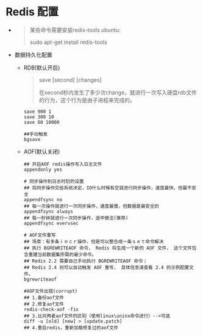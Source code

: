 # Redis 配置



* > 某些命令需要安装redis-tools
  > ubuntu:
  >
  > sudo apt-get install redis-tools

* 数据持久化配置
  * RDB\(默认开启\)
    > save \[second\] \[changes\]
    >
    > 在second秒内发生了多少次change，就进行一次写入硬盘rdb文件的行为，这个行为是由子进程来完成的。

    ```
    save 900 1
    save 300 10
    save 60 10000

    ##手动触发
    bgsave
    ```
  * AOF\(默认关闭\)
    ```
    ## 开启AOF redis操作写入日志文件
    appendonly yes

    # 同步操作到日志时刻的设置
    ## 将同步操作交给系统决定，IO什么时候有空就进行同步操作，速度最快，但最不安全
    appendfsync no
    ## 每一次操作就进行一次同步操作，速度最慢，但数据是最安全的
    appendfsync always
    ## 每一秒钟就进行一次同步操作，适中做法(推荐)
    appendfsync evervsec

    # AOF文件重写
    ## 场景：有多条ｉｎｃｒ操作，但是可以整合成一条ｓｅｔ命令解决
    ## 执行 BGREWRITEAOF 命令， Redis 将生成一个新的 AOF 文件， 这个文件包含重建当前数据集所需的最少命令。
    ## Redis 2.2 需要自己手动执行 BGREWRITEAOF 命令；
    ## Redis 2.4 则可以自动触发 AOF 重写， 具体信息请查看 2.4 的示例配置文件。
    bgrewriteaof

    #AOF文件出错(corrupt)
    ## 1.备份aof文件
    ## 2.修复aof文件
    redis-check-aof -fix
    ## 3.比对两者aof文件的区别（使用linux\uninx命令进行）-->可选
    diff -u [old] [new] > [update.patch]
    ## 4.重启redis，重新加载修复过的aof文件

    ```



